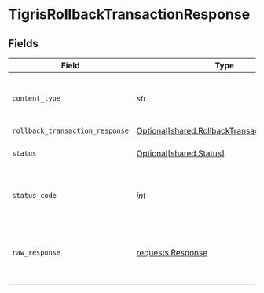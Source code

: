 # TigrisRollbackTransactionResponse


## Fields

| Field                                                                                              | Type                                                                                               | Required                                                                                           | Description                                                                                        |
| -------------------------------------------------------------------------------------------------- | -------------------------------------------------------------------------------------------------- | -------------------------------------------------------------------------------------------------- | -------------------------------------------------------------------------------------------------- |
| `content_type`                                                                                     | *str*                                                                                              | :heavy_check_mark:                                                                                 | HTTP response content type for this operation                                                      |
| `rollback_transaction_response`                                                                    | [Optional[shared.RollbackTransactionResponse]](../../models/shared/rollbacktransactionresponse.md) | :heavy_minus_sign:                                                                                 | OK                                                                                                 |
| `status`                                                                                           | [Optional[shared.Status]](../../models/shared/status.md)                                           | :heavy_minus_sign:                                                                                 | Default error response                                                                             |
| `status_code`                                                                                      | *int*                                                                                              | :heavy_check_mark:                                                                                 | HTTP response status code for this operation                                                       |
| `raw_response`                                                                                     | [requests.Response](https://requests.readthedocs.io/en/latest/api/#requests.Response)              | :heavy_check_mark:                                                                                 | Raw HTTP response; suitable for custom response parsing                                            |